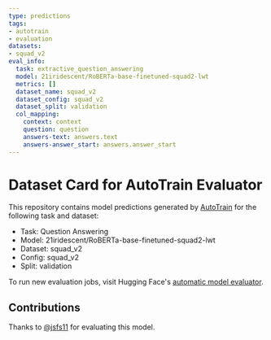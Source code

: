```yaml
---
type: predictions
tags:
- autotrain
- evaluation
datasets:
- squad_v2
eval_info:
  task: extractive_question_answering
  model: 21iridescent/RoBERTa-base-finetuned-squad2-lwt
  metrics: []
  dataset_name: squad_v2
  dataset_config: squad_v2
  dataset_split: validation
  col_mapping:
    context: context
    question: question
    answers-text: answers.text
    answers-answer_start: answers.answer_start
---
```

# Dataset Card for AutoTrain Evaluator

This repository contains model predictions generated by [AutoTrain](https://huggingface.co/autotrain) for the following task and dataset:

* Task: Question Answering
* Model: 21iridescent/RoBERTa-base-finetuned-squad2-lwt
* Dataset: squad_v2
* Config: squad_v2
* Split: validation

To run new evaluation jobs, visit Hugging Face's [automatic model evaluator](https://huggingface.co/spaces/autoevaluate/model-evaluator).

## Contributions

Thanks to [@jsfs11](https://huggingface.co/jsfs11) for evaluating this model.